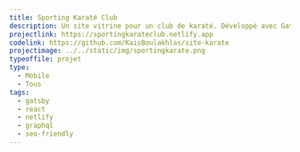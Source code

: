 ```yaml
---
title: Sporting Karaté Club
description: Un site vitrine pour un club de karaté. Développé avec Gatsby JS.
projectlink: https://sportingkarateclub.netlify.app
codelink: https://github.com/KaisBoulakhlas/site-karate
projectimage: ../../static/img/sportingkarate.png
typeoffile: projet
type:
  - Mobile
  - Tous
tags:
  - gatsby
  - react
  - netlify
  - graphql
  - seo-friendly
---
```

